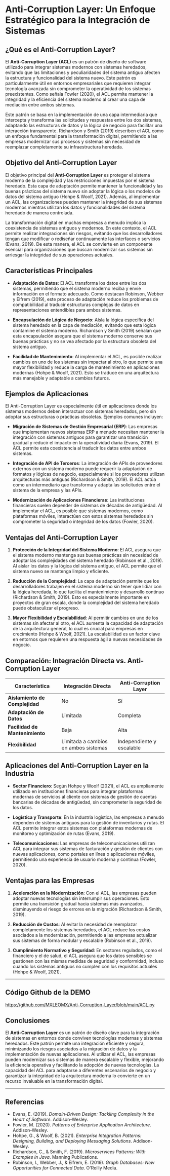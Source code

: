 # Anti-Corruption Layer: Un Enfoque Estratégico para la Integración de Sistemas

## ¿Qué es el Anti-Corruption Layer?
El **Anti-Corruption Layer (ACL)** es un patrón de diseño de software utilizado para integrar sistemas modernos con sistemas heredados, evitando que las limitaciones y peculiaridades del sistema antiguo afecten la estructura y funcionalidad del sistema nuevo. Este patrón es particularmente útil en entornos empresariales que requieren integrar tecnología avanzada sin comprometer la operatividad de los sistemas preexistentes. Como señala Fowler (2020), el ACL permite mantener la integridad y la eficiencia del sistema moderno al crear una capa de mediación entre ambos sistemas.

Este patrón se basa en la implementación de una capa intermediaria que intercepta y transforma las solicitudes y respuestas entre los dos sistemas, adaptando las estructuras de datos y la lógica de negocio para facilitar una interacción transparente. Richardson y Smith (2019) describen el ACL como un enfoque fundamental para la transformación digital, permitiendo a las empresas modernizar sus procesos y sistemas sin necesidad de reemplazar completamente su infraestructura heredada.

## Objetivo del Anti-Corruption Layer
El objetivo principal del **Anti-Corruption Layer** es proteger el sistema moderno de la complejidad y las restricciones impuestas por el sistema heredado. Esta capa de adaptación permite mantener la funcionalidad y las buenas prácticas del sistema nuevo sin adoptar la lógica o los modelos de datos del sistema antiguo (Hohpe & Woolf, 2021). Además, al implementar un ACL, las organizaciones pueden mantener la integridad de sus sistemas modernos mientras utilizan los datos y funcionalidades del sistema heredado de manera controlada.

La transformación digital en muchas empresas a menudo implica la coexistencia de sistemas antiguos y modernos. En este contexto, el ACL permite realizar integraciones sin riesgos, evitando que los desarrolladores tengan que modificar o rediseñar continuamente las interfaces o servicios (Evans, 2019). De esta manera, el ACL se convierte en un componente esencial para organizaciones que buscan modernizar sus sistemas sin arriesgar la integridad de sus operaciones actuales.

## Características Principales
- **Adaptación de Datos**: El ACL transforma los datos entre los dos sistemas, permitiendo que el sistema moderno reciba y envíe información en el formato adecuado. Como destacan Robinson, Webber y Eifrem (2019), este proceso de adaptación reduce los problemas de compatibilidad al traducir estructuras complejas de datos en representaciones entendibles para ambos sistemas.
  
- **Encapsulación de Lógica de Negocio**: Aísla la lógica específica del sistema heredado en la capa de mediación, evitando que esta lógica contamine el sistema moderno. Richardson y Smith (2019) señalan que esta encapsulación asegura que el sistema moderno conserve sus buenas prácticas y no se vea afectado por la estructura obsoleta del sistema antiguo.

- **Facilidad de Mantenimiento**: Al implementar el ACL, es posible realizar cambios en uno de los sistemas sin impactar al otro, lo que permite una mayor flexibilidad y reduce la carga de mantenimiento en aplicaciones modernas (Hohpe & Woolf, 2021). Esto se traduce en una arquitectura más manejable y adaptable a cambios futuros.

## Ejemplos de Aplicaciones
El Anti-Corruption Layer es especialmente útil en aplicaciones donde los sistemas modernos deben interactuar con sistemas heredados, pero sin adoptar sus estructuras o prácticas obsoletas. Ejemplos comunes incluyen:

- **Migración de Sistemas de Gestión Empresarial (ERP)**: Las empresas que implementan nuevos sistemas ERP a menudo necesitan mantener la integración con sistemas antiguos para garantizar una transición gradual y reducir el impacto en la operatividad diaria (Evans, 2019). El ACL permite esta coexistencia al traducir los datos entre ambos sistemas.

- **Integración de API de Terceros**: La integración de APIs de proveedores externos con un sistema moderno puede requerir la adaptación de formatos y lógicas de negocio, especialmente si los proveedores utilizan arquitecturas más antiguas (Richardson & Smith, 2019). El ACL actúa como un intermediario que transforma y adapta las solicitudes entre el sistema de la empresa y las APIs.

- **Modernización de Aplicaciones Financieras**: Las instituciones financieras suelen depender de sistemas de décadas de antigüedad. Al implementar el ACL, es posible que sistemas modernos, como plataformas móviles, interactúen con estos sistemas heredados sin comprometer la seguridad o integridad de los datos (Fowler, 2020).

## Ventajas del Anti-Corruption Layer
1. **Protección de la Integridad del Sistema Moderno**: El ACL asegura que el sistema moderno mantenga sus buenas prácticas sin necesidad de adoptar las complejidades del sistema heredado (Robinson et al., 2019). Al aislar los datos y la lógica del sistema antiguo, el ACL permite que el sistema nuevo se mantenga limpio y eficiente.

2. **Reducción de la Complejidad**: La capa de adaptación permite que los desarrolladores trabajen en el sistema moderno sin tener que lidiar con la lógica heredada, lo que facilita el mantenimiento y desarrollo continuo (Richardson & Smith, 2019). Esto es especialmente importante en proyectos de gran escala, donde la complejidad del sistema heredado puede obstaculizar el progreso.

3. **Mayor Flexibilidad y Escalabilidad**: Al permitir cambios en uno de los sistemas sin afectar al otro, el ACL aumenta la capacidad de adaptación de la arquitectura general, lo cual es crucial para empresas en crecimiento (Hohpe & Woolf, 2021). La escalabilidad es un factor clave en entornos que requieren una respuesta ágil a nuevas necesidades de negocio.

## Comparación: Integración Directa vs. Anti-Corruption Layer
| Característica               | Integración Directa                  | Anti-Corruption Layer                       |
|------------------------------|--------------------------------------|---------------------------------------------|
| **Aislamiento de Complejidad** | No                                 | Sí                                          |
| **Adaptación de Datos**      | Limitada                            | Completa                                    |
| **Facilidad de Mantenimiento**| Baja                               | Alta                                        |
| **Flexibilidad**             | Limitada a cambios en ambos sistemas| Independiente y escalable                   |

## Aplicaciones del Anti-Corruption Layer en la Industria
- **Sector Financiero**: Según Hohpe y Woolf (2021), el ACL es ampliamente utilizado en instituciones financieras para integrar plataformas modernas de servicios al cliente con sistemas de gestión de cuentas bancarias de décadas de antigüedad, sin comprometer la seguridad de los datos.

- **Logística y Transporte**: En la industria logística, las empresas a menudo dependen de sistemas antiguos para la gestión de inventarios y rutas. El ACL permite integrar estos sistemas con plataformas modernas de monitoreo y optimización de rutas (Evans, 2019).

- **Telecomunicaciones**: Las empresas de telecomunicaciones utilizan ACL para integrar sus sistemas de facturación y gestión de clientes con nuevas aplicaciones, como portales en línea o aplicaciones móviles, permitiendo una experiencia de usuario moderna y continua (Fowler, 2020).

## Ventajas para las Empresas
1. **Aceleración en la Modernización**: Con el ACL, las empresas pueden adoptar nuevas tecnologías sin interrumpir sus operaciones. Esto permite una transición gradual hacia sistemas más avanzados, disminuyendo el riesgo de errores en la migración (Richardson & Smith, 2019).

2. **Reducción de Costos**: Al evitar la necesidad de reemplazar completamente los sistemas heredados, el ACL reduce los costos asociados a la modernización, permitiendo a las empresas actualizar sus sistemas de forma modular y escalable (Robinson et al., 2019).

3. **Cumplimiento Normativo y Seguridad**: En sectores regulados, como el financiero y el de salud, el ACL asegura que los datos sensibles se gestionen con las mismas medidas de seguridad y conformidad, incluso cuando los sistemas antiguos no cumplen con los requisitos actuales (Hohpe & Woolf, 2021).

---

## Código Github de la DEMO

https://github.com/MXLEOMX/Anti-Corruption-Layer/blob/main/ACL.py

## Conclusiones
El **Anti-Corruption Layer** es un patrón de diseño clave para la integración de sistemas en entornos donde conviven tecnologías modernas y sistemas heredados. Este patrón permite una integración eficiente y segura, minimizando los riesgos asociados a la migración de datos y la implementación de nuevas aplicaciones. Al utilizar el ACL, las empresas pueden modernizar sus sistemas de manera escalable y flexible, mejorando la eficiencia operativa y facilitando la adopción de nuevas tecnologías. La capacidad del ACL para adaptarse a diferentes escenarios de negocio y garantizar la integridad de la arquitectura moderna lo convierte en un recurso invaluable en la transformación digital.

---

## Referencias
- Evans, E. (2019). *Domain-Driven Design: Tackling Complexity in the Heart of Software*. Addison-Wesley.
- Fowler, M. (2020). *Patterns of Enterprise Application Architecture*. Addison-Wesley.
- Hohpe, G., & Woolf, B. (2021). *Enterprise Integration Patterns: Designing, Building, and Deploying Messaging Solutions*. Addison-Wesley.
- Richardson, C., & Smith, F. (2019). *Microservices Patterns: With Examples in Java*. Manning Publications.
- Robinson, I., Webber, J., & Eifrem, E. (2019). *Graph Databases: New Opportunities for Connected Data*. O'Reilly Media.

